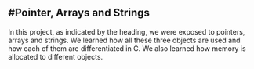 #Pointer, Arrays and Strings
---
In this project, as indicated by the heading, we were exposed to pointers, arrays and strings. We learned how all these three objects are used and how each of them are differentiated in C. We also learned how memory is allocated to different objects.
